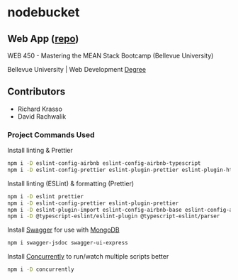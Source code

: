 # nodebucket

## Web App ([repo](https://github.com/david-rachwalik/nodebucket))

WEB 450 - Mastering the MEAN Stack Bootcamp (Bellevue University)

Bellevue University | Web Development [Degree](http://www.bellevue.edu/degrees/bachelor/web-development-bs 'Designed by developers for developers.')

## Contributors

- Richard Krasso
- David Rachwalik

### Project Commands Used

Install linting & Prettier

```bash
npm i -D eslint-config-airbnb eslint-config-airbnb-typescript
npm i -D eslint-config-prettier eslint-plugin-prettier eslint-plugin-html
```

Install linting (ESLint) & formatting (Prettier)

```bash
npm i -D eslint prettier
npm i -D eslint-config-prettier eslint-plugin-prettier
npm i -D eslint-plugin-import eslint-config-airbnb-base eslint-config-airbnb-typescript
npm i -D @typescript-eslint/eslint-plugin @typescript-eslint/parser
```

Install [Swagger](https://swagger.io) for use with [MongoDB](https://www.mongodb.com/docs)

```bash
npm i swagger-jsdoc swagger-ui-express
```

Install [Concurrently](https://github.com/open-cli-tools/concurrently) to run/watch multiple scripts better

```bash
npm i -D concurrently
```
